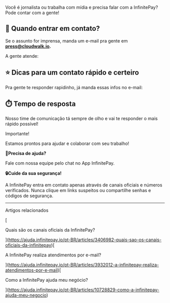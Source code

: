 Você é jornalista ou trabalha com mídia e precisa falar com a InfinitePay? Pode contar com a gente!

## **📧 Quando entrar em contato?**

Se o assunto for imprensa, manda um e-mail pra gente em **[press@cloudwalk.io](mailto:press@cloudwalk.io).**

A gente atende:

## **⭐ Dicas para um contato rápido e certeiro**

Pra gente te responder rapidinho, já manda essas infos no e-mail:

## **⏱️ Tempo de resposta**

Nosso time de comunicação tá sempre de olho e vai te responder o mais rápido possível!

Importante!

Estamos prontos para ajudar e colaborar com seu trabalho!

  
**🔔Precisa de ajuda?**

Fale com nossa equipe pelo chat no App InfinitePay.

**🔒Cuide da sua segurança!**

A InfinitePay entra em contato apenas através de canais oficiais e números verificados. Nunca clique em links suspeitos ou compartilhe senhas e códigos de segurança.

___

Artigos relacionados

[

Quais são os canais oficiais da InfinitePay?

](https://ajuda.infinitepay.io/pt-BR/articles/3406982-quais-sao-os-canais-oficiais-da-infinitepay)[

A InfinitePay realiza atendimentos por e-mail?

](https://ajuda.infinitepay.io/pt-BR/articles/3932012-a-infinitepay-realiza-atendimentos-por-e-mail)[

Como a InfinitePay ajuda meu negócio?

](https://ajuda.infinitepay.io/pt-BR/articles/10728829-como-a-infinitepay-ajuda-meu-negocio)